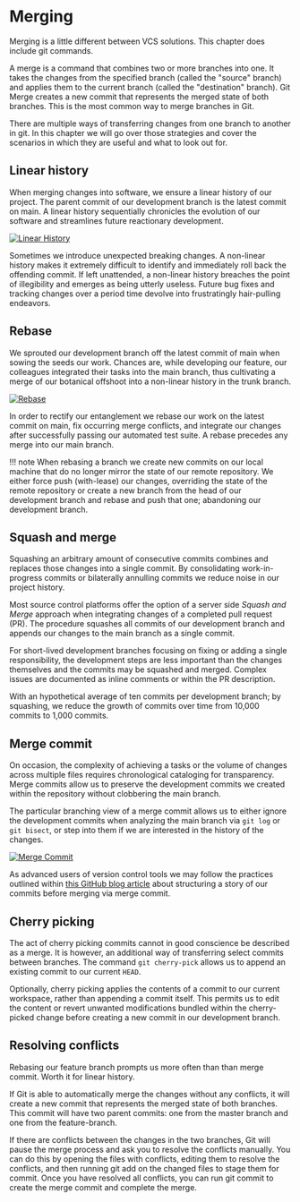 # Merging

Merging is a little different between VCS solutions. This chapter does include git commands.

A merge is a command that combines two or more branches into one. It takes the changes from the specified branch (called the "source" branch) and applies them to the current branch (called the "destination" branch). Git Merge creates a new commit that represents the merged state of both branches. This is the most common way to merge branches in Git.

There are multiple ways of transferring changes from one branch to another in git. In this chapter we will go over those strategies and cover the scenarios in which they are useful and what to look out for.

## Linear history

When merging changes into software, we ensure a linear history of our project. The parent commit of our development branch is the latest commit on main. A linear history sequentially chronicles the evolution of our software and streamlines future reactionary development.

[![Linear History](../../../assets/images/book/anatomy-of-a-code-change/linear-history.webp)](../../../assets/images/book/anatomy-of-a-code-change/linear-history.png)

Sometimes we introduce unexpected breaking changes. A non-linear history makes it extremely difficult to identify and immediately roll back the offending commit. If left unattended, a non-linear history breaches the point of illegibility and emerges as being utterly useless. Future bug fixes and tracking changes over a period time devolve into frustratingly hair-pulling endeavors.

## Rebase

We sprouted our development branch off the latest commit of main when sowing the seeds our work. Chances are, while developing our feature, our colleagues integrated their tasks into the main branch, thus cultivating a merge of our botanical offshoot into a non-linear history in the trunk branch.

[![Rebase](../../../assets/images/book/anatomy-of-a-code-change/rebase.webp)](../../../assets/images/book/anatomy-of-a-code-change/rebase.png)

In order to rectify our entanglement we rebase our work on the latest commit on main, fix occurring merge conflicts, and integrate our changes after successfully passing our automated test suite. A rebase precedes any merge into our main branch.

!!! note
    When rebasing a branch we create new commits on our local machine that do no longer mirror the state of our remote repository. We either force push (with-lease) our changes, overriding the state of the remote repository or create a new branch from the head of our development branch and rebase and push that one; abandoning our development branch.

## Squash and merge

Squashing an arbitrary amount of consecutive commits combines and replaces those changes into a single commit. By consolidating work-in-progress commits or bilaterally annulling commits we reduce noise in our project history.

Most source control platforms offer the option of a server side *Squash and Merge* approach when integrating changes of a completed pull request (PR). The procedure squashes all commits of our development branch and appends our changes to the main branch as a single commit.

For short-lived development branches focusing on fixing or adding a single responsibility, the development steps are less important than the changes themselves and the commits may be squashed and merged. Complex issues are documented as inline comments or within the PR description.

With an hypothetical average of ten commits per development branch; by squashing, we reduce the growth of commits over time from 10,000 commits to 1,000 commits.

## Merge commit

On occasion, the complexity of achieving a tasks or the volume of changes across multiple files requires chronological cataloging for transparency. Merge commits allow us to preserve the development commits we created within the repository without clobbering the main branch.

The particular branching view of a merge commit allows us to either ignore the development commits when analyzing the main branch via `git log` or `git bisect`, or step into them if we are interested in the history of the changes.

[![Merge Commit](../../../assets/images/book/anatomy-of-a-code-change/merge-commit.webp)](../../../assets/images/book/anatomy-of-a-code-change/merge-commit.png)

As advanced users of version control tools we may follow the practices outlined within [this GitHub blog article](https://github.blog/2022-06-30-write-better-commits-build-better-projects/) about structuring a story of our commits before merging via merge commit.

## Cherry picking

The act of cherry picking commits cannot in good conscience be described as a merge. It is however, an additional way of transferring select commits between branches. The command `git cherry-pick` allows us to append an existing commit to our current `HEAD`.

Optionally, cherry picking applies the contents of a commit to our current workspace, rather than appending a commit itself. This permits us to edit the content or revert unwanted modifications bundled within the cherry-picked change before creating a new commit in our development branch.

## Resolving conflicts

Rebasing our feature branch prompts us more often than than merge commit. Worth it for linear history.

If Git is able to automatically merge the changes without any conflicts, it will create a new commit that represents the merged state of both branches. This commit will have two parent commits: one from the master branch and one from the feature-branch.

If there are conflicts between the changes in the two branches, Git will pause the merge process and ask you to resolve the conflicts manually. You can do this by opening the files with conflicts, editing them to resolve the conflicts, and then running git add on the changed files to stage them for commit. Once you have resolved all conflicts, you can run git commit to create the merge commit and complete the merge.
